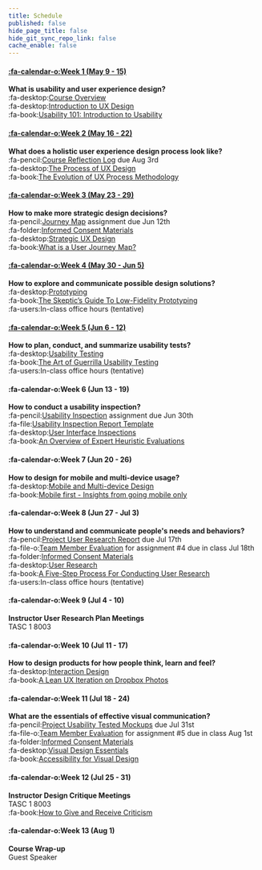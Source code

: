```yaml
---
title: Schedule
published: false
hide_page_title: false
hide_git_sync_repo_link: false
cache_enable: false
---
```


#### [:fa-calendar-o:Week 1 (May 9 - 15)](/home/module-01)
**What is usability and user experience design?**  
:fa-desktop:[Course Overview](https://demo.hibbittsdesign.org/cpt-363-2018/pdfs/cpt-363-slides-placeholder.pdf)  
:fa-desktop:[Introduction to UX Design](https://demo.hibbittsdesign.org/cpt-363-2018/pdfs/cpt-363-slides-placeholder.pdf)  
:fa-book:[Usability 101: Introduction to Usability](https://www.nngroup.com/articles/usability-101-introduction-to-usability/)  

#### [:fa-calendar-o:Week 2 (May 16 - 22)](/home/module-02)
**What does a holistic user experience design process look like?**  
:fa-pencil:[Course Reflection Log](https://sso.canvaslms.com/courses/1413912/assignments/9519528) due Aug 3rd  
:fa-desktop:[The Process of UX Design](https://demo.hibbittsdesign.org/cpt-363-2018/pdfs/cpt-363-slides-placeholder.pdf)  
:fa-book:[The Evolution of UX Process Methodology](https://uxplanet.org/the-evolution-of-ux-process-methodology-47f52557178b)  

#### [:fa-calendar-o:Week 3 (May 23 - 29)](/home/module-03)
**How to make more strategic design decisions?**   
:fa-pencil:[Journey Map](https://canvas.sfu.ca/courses/38847/assignments/292821) assignment due Jun 12th  
:fa-folder:[Informed Consent Materials](https://sso.canvaslms.com/courses/1413912/files/folder/Handouts/Informed%20Consent)  
:fa-desktop:[Strategic UX Design](https://demo.hibbittsdesign.org/cpt-363-2018/pdfs/cpt-363-slides-placeholder.pdf)  
:fa-book:[What is a User Journey Map?](https://www.aytech.ca/blog/user-journey-map/)  

#### [:fa-calendar-o:Week 4 (May 30 - Jun 5)](/home/module-04)
**How to explore and communicate possible design solutions?**   
:fa-desktop:[Prototyping](https://paulhibbitts.net/cmpt-363-182/pdfs/cmpt-363-182-prototyping.pdf)  
:fa-book:[The Skeptic’s Guide To Low-Fidelity Prototyping](https://www.smashingmagazine.com/2014/10/the-skeptics-guide-to-low-fidelity-prototyping/)  
:fa-users:In-class office hours (tentative)  

#### [:fa-calendar-o:Week 5 (Jun 6 - 12)](/home/module-05)
**How to plan, conduct, and summarize usability tests?**  
:fa-desktop:[Usability Testing](https://paulhibbitts.net/cmpt-363-182/pdfs/cmpt-363-182-usability-testing.pdf)  
:fa-book:[The Art of Guerrilla Usability Testing](http://www.uxbooth.com/articles/the-art-of-guerrilla-usability-testing/)  
:fa-users:In-class office hours (tentative)

#### :fa-calendar-o:Week 6 (Jun 13 - 19)
**How to conduct a usability inspection?**   
:fa-pencil:[Usability Inspection](https://sso.canvaslms.com/courses/1413912/assignments/9519532) assignment due Jun 30th  
:fa-file:[Usability Inspection Report Template](https://sso.canvaslms.com/courses/1413912/files/folder/Handouts/Usability%20Inspection%20Report%20Template)  
:fa-desktop:[User Interface Inspections](https://paulhibbitts.net/cmpt-363-182/pdfs/cmpt-363-182-user-interface-inspections.pdf)  
:fa-book:[An Overview of Expert Heuristic Evaluations](https://www.uxmatters.com/mt/archives/2014/06/an-overview-of-expert-heuristic-evaluations.php)      
#### :fa-calendar-o:Week 7 (Jun 20 - 26)
**How to design for mobile and multi-device usage?**  
:fa-desktop:[Mobile and Multi-device Design](https://paulhibbitts.net/cmpt-363-182/pdfs/cmpt-363-182-mobile-and-multidevice-design.pdf)  
:fa-book:[Mobile first - Insights from going mobile only](http://blog.invisionapp.com/mobile-first-mobile-only/)  

#### :fa-calendar-o:Week 8 (Jun 27 - Jul 3)
**How to understand and communicate people's needs and behaviors?**   
:fa-pencil:[Project User Research Report](https://sso.canvaslms.com/courses/1413912/assignments/9519534) due Jul 17th  
:fa-file-o:[Team Member Evaluation](https://sso.canvaslms.com/courses/1413912/files/folder/Handouts/Team%20Member%20Evaluations) for  assignment #4 due in class Jul 18th  
:fa-folder:[Informed Consent Materials](https://sso.canvaslms.com/courses/1413912/files/folder/Handouts/Informed%20Consent)  
:fa-desktop:[User Research](https://paulhibbitts.net/cmpt-363-182/pdfs/cmpt-363-182-user-research.pdf)  
:fa-book:[A Five-Step Process For Conducting User Research](http://www.smashingmagazine.com/2013/09/5-step-process-conducting-user-research/)  
:fa-users:In-class office hours (tentative)  

#### :fa-calendar-o:Week 9 (Jul 4 - 10)
**Instructor User Research Plan Meetings**  
TASC 1 8003

#### :fa-calendar-o:Week 10 (Jul 11 - 17)
**How to design products for how people think, learn and feel?**  
:fa-desktop:[Interaction Design](https://paulhibbitts.net/cmpt-363-182/pdfs/cmpt-363-182-interaction-design.pdf)  
:fa-book:[A Lean UX Iteration on Dropbox Photos](https://medium.com/bridge-collection/a-lean-ux-iteration-on-dropbox-photos-edfa7b245c27#.fdtsczbnj)

#### :fa-calendar-o:Week 11 (Jul 18 - 24)
**What are the essentials of effective visual communication?**   
:fa-pencil:[Project Usability Tested Mockups](https://sso.canvaslms.com/courses/1413912/assignments/9519533) due Jul 31st    
:fa-file-o:[Team Member Evaluation](https://sso.canvaslms.com/courses/1413912/files/folder/Handouts/Team%20Member%20Evaluations) for assignment #5 due in class Aug 1st  
:fa-folder:[Informed Consent Materials](https://sso.canvaslms.com/courses/1413912/files/folder/Handouts/Informed%20Consent)  
:fa-desktop:[Visual Design Essentials](https://paulhibbitts.net/cmpt-363-182/pdfs/cmpt-363-182-visual-design-essentials.pdf)  
:fa-book:[Accessibility for Visual Design](http://www.uxbooth.com/articles/accessibility-visual-design/)  

#### :fa-calendar-o:Week 12 (Jul 25 - 31)
**Instructor Design Critique Meetings**  
TASC 1 8003  
:fa-book:[How to Give and Receive Criticism](http://scottberkun.com/essays/35-how-to-give-and-receive-criticism/)

#### :fa-calendar-o:Week 13 (Aug 1)
**Course Wrap-up**  
Guest Speaker
